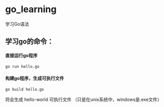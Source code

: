 # go_learning
学习Go语法

## 学习go的命令：
#### 直接运行go程序
```
go run hello.go
```
#### 构建go程序，生成可执行文件
```
go build hello.go
```
将会生成 hello-world 可执行文件 （只是在unix系统中，windows是.exe文件）


